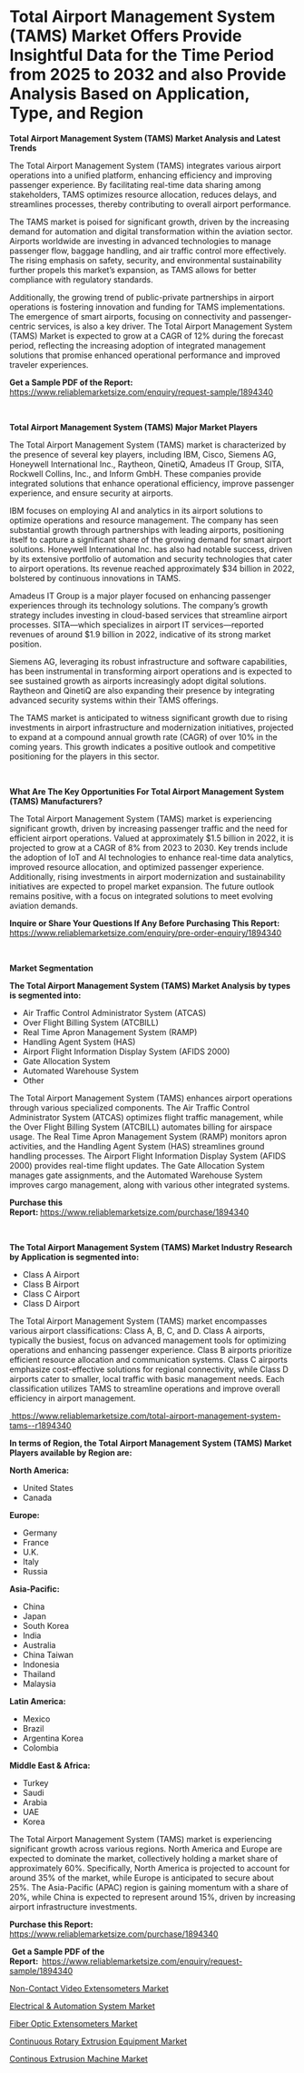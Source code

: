 <p><h1>Total Airport Management System (TAMS) Market Offers Provide Insightful Data for the Time Period from 2025 to 2032 and also Provide Analysis Based on Application, Type, and Region</h1></p><p><strong>Total Airport Management System (TAMS) Market Analysis and Latest Trends</strong></p>
<p><p>The Total Airport Management System (TAMS) integrates various airport operations into a unified platform, enhancing efficiency and improving passenger experience. By facilitating real-time data sharing among stakeholders, TAMS optimizes resource allocation, reduces delays, and streamlines processes, thereby contributing to overall airport performance.</p><p>The TAMS market is poised for significant growth, driven by the increasing demand for automation and digital transformation within the aviation sector. Airports worldwide are investing in advanced technologies to manage passenger flow, baggage handling, and air traffic control more effectively. The rising emphasis on safety, security, and environmental sustainability further propels this market’s expansion, as TAMS allows for better compliance with regulatory standards.</p><p>Additionally, the growing trend of public-private partnerships in airport operations is fostering innovation and funding for TAMS implementations. The emergence of smart airports, focusing on connectivity and passenger-centric services, is also a key driver. The Total Airport Management System (TAMS) Market is expected to grow at a CAGR of 12% during the forecast period, reflecting the increasing adoption of integrated management solutions that promise enhanced operational performance and improved traveler experiences.</p></p>
<p><strong>Get a Sample PDF of the Report:&nbsp;</strong> <a href="https://www.reliablemarketsize.com/enquiry/request-sample/1894340?utm_campaign=1991&utm_medium=2&utm_source=Github&utm_content=ia&utm_term=28032025&utm_id=total-airport-management-system-tams">https://www.reliablemarketsize.com/enquiry/request-sample/1894340</a></p>
<p>&nbsp;</p>
<p><strong>Total Airport Management System (TAMS) Major Market Players</strong></p>
<p><p>The Total Airport Management System (TAMS) market is characterized by the presence of several key players, including IBM, Cisco, Siemens AG, Honeywell International Inc., Raytheon, QinetiQ, Amadeus IT Group, SITA, Rockwell Collins, Inc., and Inform GmbH. These companies provide integrated solutions that enhance operational efficiency, improve passenger experience, and ensure security at airports.</p><p>IBM focuses on employing AI and analytics in its airport solutions to optimize operations and resource management. The company has seen substantial growth through partnerships with leading airports, positioning itself to capture a significant share of the growing demand for smart airport solutions. Honeywell International Inc. has also had notable success, driven by its extensive portfolio of automation and security technologies that cater to airport operations. Its revenue reached approximately $34 billion in 2022, bolstered by continuous innovations in TAMS.</p><p>Amadeus IT Group is a major player focused on enhancing passenger experiences through its technology solutions. The company’s growth strategy includes investing in cloud-based services that streamline airport processes. SITA—which specializes in airport IT services—reported revenues of around $1.9 billion in 2022, indicative of its strong market position.</p><p>Siemens AG, leveraging its robust infrastructure and software capabilities, has been instrumental in transforming airport operations and is expected to see sustained growth as airports increasingly adopt digital solutions. Raytheon and QinetiQ are also expanding their presence by integrating advanced security systems within their TAMS offerings.</p><p>The TAMS market is anticipated to witness significant growth due to rising investments in airport infrastructure and modernization initiatives, projected to expand at a compound annual growth rate (CAGR) of over 10% in the coming years. This growth indicates a positive outlook and competitive positioning for the players in this sector.</p></p>
<p>&nbsp;</p>
<p><strong>What Are The Key Opportunities For Total Airport Management System (TAMS) Manufacturers?</strong></p>
<p><p>The Total Airport Management System (TAMS) market is experiencing significant growth, driven by increasing passenger traffic and the need for efficient airport operations. Valued at approximately $1.5 billion in 2022, it is projected to grow at a CAGR of 8% from 2023 to 2030. Key trends include the adoption of IoT and AI technologies to enhance real-time data analytics, improved resource allocation, and optimized passenger experience. Additionally, rising investments in airport modernization and sustainability initiatives are expected to propel market expansion. The future outlook remains positive, with a focus on integrated solutions to meet evolving aviation demands.</p></p>
<p><strong>Inquire or Share Your Questions If Any Before Purchasing This Report:</strong> <a href="https://www.reliablemarketsize.com/enquiry/pre-order-enquiry/1894340?utm_campaign=1991&utm_medium=2&utm_source=Github&utm_content=ia&utm_term=28032025&utm_id=total-airport-management-system-tams">https://www.reliablemarketsize.com/enquiry/pre-order-enquiry/1894340</a></p>
<p>&nbsp;</p>
<p><strong>Market Segmentation</strong></p>
<p><strong>The Total Airport Management System (TAMS) Market Analysis by types is segmented into:</strong></p>
<p><ul><li>Air Traffic Control Administrator System (ATCAS)</li><li>Over Flight Billing System (ATCBILL)</li><li>Real Time Apron Management System (RAMP)</li><li>Handling Agent System (HAS)</li><li>Airport Flight Information Display System (AFIDS 2000)</li><li>Gate Allocation System</li><li>Automated Warehouse System</li><li>Other</li></ul></p>
<p><p>The Total Airport Management System (TAMS) enhances airport operations through various specialized components. The Air Traffic Control Administrator System (ATCAS) optimizes flight traffic management, while the Over Flight Billing System (ATCBILL) automates billing for airspace usage. The Real Time Apron Management System (RAMP) monitors apron activities, and the Handling Agent System (HAS) streamlines ground handling processes. The Airport Flight Information Display System (AFIDS 2000) provides real-time flight updates. The Gate Allocation System manages gate assignments, and the Automated Warehouse System improves cargo management, along with various other integrated systems.</p></p>
<p><strong>Purchase this Report:&nbsp;</strong><a href="https://www.reliablemarketsize.com/purchase/1894340?utm_campaign=1991&utm_medium=2&utm_source=Github&utm_content=ia&utm_term=28032025&utm_id=total-airport-management-system-tams">https://www.reliablemarketsize.com/purchase/1894340</a></p>
<p>&nbsp;</p>
<p><strong>The Total Airport Management System (TAMS) Market Industry Research by Application is segmented into:</strong></p>
<p><ul><li>Class A Airport</li><li>Class B Airport</li><li>Class C Airport</li><li>Class D Airport</li></ul></p>
<p><p>The Total Airport Management System (TAMS) market encompasses various airport classifications: Class A, B, C, and D. Class A airports, typically the busiest, focus on advanced management tools for optimizing operations and enhancing passenger experience. Class B airports prioritize efficient resource allocation and communication systems. Class C airports emphasize cost-effective solutions for regional connectivity, while Class D airports cater to smaller, local traffic with basic management needs. Each classification utilizes TAMS to streamline operations and improve overall efficiency in airport management.</p></p>
<p><a href="https://www.reliablemarketsize.com/total-airport-management-system-tams--r1894340?utm_campaign=1991&utm_medium=2&utm_source=Github&utm_content=ia&utm_term=28032025&utm_id=total-airport-management-system-tams">&nbsp;https://www.reliablemarketsize.com/total-airport-management-system-tams--r1894340</a></p>
<p><strong>In terms of Region, the Total Airport Management System (TAMS) Market Players available by Region are:</strong></p>
<p>
    <p> <strong> North America: </strong>
        <ul>
            <li>United States</li>
            <li>Canada</li>
        </ul>
        </p> 
    <p> <strong> Europe: </strong>
        <ul>
            <li>Germany</li>
            <li>France</li>
            <li>U.K.</li>
            <li>Italy</li>
            <li>Russia</li>
        </ul>
        </p> 
    <p> <strong> Asia-Pacific: </strong>
        <ul>
            <li>China</li>
            <li>Japan</li>
            <li>South Korea</li>
            <li>India</li>
            <li>Australia</li>
            <li>China Taiwan</li>
            <li>Indonesia</li>
            <li>Thailand</li>
            <li>Malaysia</li>
        </ul>
        </p> 
    <p> <strong> Latin America: </strong>
        <ul>
            <li>Mexico</li>
            <li>Brazil</li>
            <li>Argentina Korea</li>
            <li>Colombia</li>
        </ul>
        </p> 
    <p> <strong> Middle East & Africa: </strong>
        <ul>
            <li>Turkey</li>
            <li>Saudi</li>
            <li>Arabia</li>
            <li>UAE</li>
            <li>Korea</li>
        </ul>
    </p>
    </p>
<p><p>The Total Airport Management System (TAMS) market is experiencing significant growth across various regions. North America and Europe are expected to dominate the market, collectively holding a market share of approximately 60%. Specifically, North America is projected to account for around 35% of the market, while Europe is anticipated to secure about 25%. The Asia-Pacific (APAC) region is gaining momentum with a share of 20%, while China is expected to represent around 15%, driven by increasing airport infrastructure investments.</p></p>
<p><strong>Purchase this Report: </strong><a href="https://www.reliablemarketsize.com/purchase/1894340?utm_campaign=1991&utm_medium=2&utm_source=Github&utm_content=ia&utm_term=28032025&utm_id=total-airport-management-system-tams">https://www.reliablemarketsize.com/purchase/1894340</a></p>
<p>&nbsp;<strong>Get a Sample PDF of the Report:&nbsp;&nbsp;</strong><a href="https://www.reliablemarketsize.com/enquiry/request-sample/1894340?utm_campaign=1991&utm_medium=2&utm_source=Github&utm_content=ia&utm_term=28032025&utm_id=total-airport-management-system-tams">https://www.reliablemarketsize.com/enquiry/request-sample/1894340</a></p>
<p><strong></strong></p>
<p><p><a href="https://github.com/wraggfomath/Market-Research-Report-List-1/blob/main/non-contact-video-extensometers-market.md?utm_campaign=1991&utm_medium=2&utm_source=Github&utm_content=ia&utm_term=28032025&utm_id=total-airport-management-system-tams">Non-Contact Video Extensometers Market</a></p><p><a href="https://github.com/countpapajwp/Market-Research-Report-List-1/blob/main/electrical-automation-system-market.md?utm_campaign=1991&utm_medium=2&utm_source=Github&utm_content=ia&utm_term=28032025&utm_id=total-airport-management-system-tams">Electrical & Automation System Market</a></p><p><a href="https://github.com/alawnhvicay/Market-Research-Report-List-1/blob/main/fiber-optic-extensometers-market.md?utm_campaign=1991&utm_medium=2&utm_source=Github&utm_content=ia&utm_term=28032025&utm_id=total-airport-management-system-tams">Fiber Optic Extensometers Market</a></p><p><a href="https://github.com/haagarocapmj/Market-Research-Report-List-1/blob/main/continuous-rotary-extrusion-equipment-market.md?utm_campaign=1991&utm_medium=2&utm_source=Github&utm_content=ia&utm_term=28032025&utm_id=total-airport-management-system-tams">Continuous Rotary Extrusion Equipment Market</a></p><p><a href="https://github.com/gfellcincot4/Market-Research-Report-List-1/blob/main/continous-extrusion-machine-market.md?utm_campaign=1991&utm_medium=2&utm_source=Github&utm_content=ia&utm_term=28032025&utm_id=total-airport-management-system-tams">Continous Extrusion Machine Market</a></p></p>
